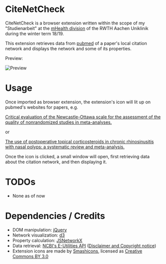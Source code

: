 # CiteNetCheck



CiteNetCheck is a browser extension written within the scope of my "Studienarbeit" at the [mHealth division](https://mhealth.imib.rwth-aachen.de/) of the RWTH Aachen Uniklinik during the winter term 18/19.

This extension retrieves data from [pubmed](https://www.ncbi.nlm.nih.gov/pubmed) of a paper's local citation network and displays the network and some of its properties.

Preview: 

![Preview](https://puu.sh/Cv72W/aa43060470.gif)

# Usage



Once imported as browser extension, the extension's icon will lit up on pubmed's websites for papers, e.g.

 [Critical evaluation of the Newcastle-Ottawa scale for the assessment of the quality of nonrandomized studies in meta-analyses.](https://www.ncbi.nlm.nih.gov/pubmed/20652370)

or

[The use of postoperative topical corticosteroids in chronic rhinosinusitis with nasal polyps: a systematic review and meta-analysis.](https://www.ncbi.nlm.nih.gov/pubmed/24119596)

Once the icon is clicked, a small window will open, first retrieving data about the citation network, and then displaying it.



# TODOs



- None as of now


# Dependencies / Credits



- DOM manipulation: [jQuery](https://jquery.com/)
- Network visualization: [d3](https://d3js.org/)
- Property calculation: [JSNetworkX](http://jsnetworkx.org/index.html)
- Data retrieval: [NCBI's E-Utilities API](https://www.ncbi.nlm.nih.gov/books/NBK25497/) ([Disclaimer and Copyright notice](https://www.ncbi.nlm.nih.gov/home/about/policies/))
- Extension icons are made by [Smashicons](https://www.flaticon.com/authors/smashicons), licensed as [Creative Commons BY 3.0](https://creativecommons.org/licenses/by/3.0/legalcode)